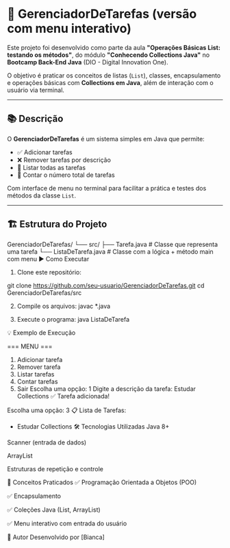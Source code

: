 # 📝 GerenciadorDeTarefas (versão com menu interativo)

Este projeto foi desenvolvido como parte da aula **"Operações Básicas List: testando os métodos"**, do módulo **"Conhecendo Collections Java"** no **Bootcamp Back-End Java** (DIO - Digital Innovation One).

O objetivo é praticar os conceitos de listas (`List`), classes, encapsulamento e operações básicas com **Collections em Java**, além de interação com o usuário via terminal.

---

## 📚 Descrição

O **GerenciadorDeTarefas** é um sistema simples em Java que permite:

- ✅ Adicionar tarefas
- ❌ Remover tarefas por descrição
- 📄 Listar todas as tarefas
- 🔢 Contar o número total de tarefas

Com interface de menu no terminal para facilitar a prática e testes dos métodos da classe `List`.

---

## 🏗️ Estrutura do Projeto

GerenciadorDeTarefas/
└── src/
    ├── Tarefa.java            # Classe que representa uma tarefa
    └── ListaDeTarefa.java     # Classe com a lógica + método main com menu
▶️ Como Executar
1. Clone este repositório:

git clone https://github.com/seu-usuario/GerenciadorDeTarefas.git
cd GerenciadorDeTarefas/src

2. Compile os arquivos:
javac *.java

4. Execute o programa:
java ListaDeTarefa

💡 Exemplo de Execução

=== MENU ===
1. Adicionar tarefa
2. Remover tarefa
3. Listar tarefas
4. Contar tarefas
0. Sair
Escolha uma opção: 1
Digite a descrição da tarefa: Estudar Collections
✅ Tarefa adicionada!

Escolha uma opção: 3
📋 Lista de Tarefas:
- Estudar Collections
🛠️ Tecnologias Utilizadas
Java 8+

Scanner (entrada de dados)

ArrayList

Estruturas de repetição e controle

📌 Conceitos Praticados
✅ Programação Orientada a Objetos (POO)

✅ Encapsulamento

✅ Coleções Java (List, ArrayList)

✅ Menu interativo com entrada do usuário

🧠 Autor
Desenvolvido por [Bianca]
